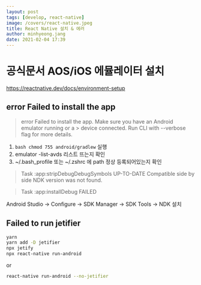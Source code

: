 ```yaml
---
layout: post
tags: [develop, react-native]
image: /covers/react-native.jpeg
title: React Native 설치 & 에러
author: minhyeong.jang
date: 2021-02-04 17:39
---
```


# 공식문서 AOS/iOS 에뮬레이터 설치

https://reactnative.dev/docs/environment-setup

## error Failed to install the app

> error Failed to install the app. Make sure you have an Android emulator running or a > device connected. Run CLI with --verbose flag for more details.

1. `bash chmod 755 android/gradlew` 실행
2. emulator -list-avds 리스트 뜨는지 확인
3. ~/.bash_profile 또는 ~/.zshrc 에 path 정상 등록되어있는지 확인

> Task :app:stripDebugDebugSymbols UP-TO-DATE
> Compatible side by side NDK version was not found.

> Task :app:installDebug FAILED

Android Studio -> Configure -> SDK Manager -> SDK Tools -> NDK 설치

## Failed to run jetifier

```bash
yarn
yarn add -D jetifier
npx jetify
npx react-native run-android
```

or

```bash
react-native run-android --no-jetifier
```
